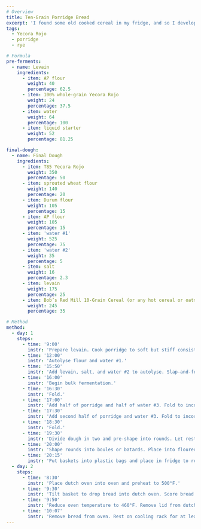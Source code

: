 ```yaml
---
# Overview
title: Ten-Grain Porridge Bread
excerpt: 'I found some old cooked cereal in my fridge, and so I developed this formula to use it up, along with a couple spare bags of flour I found at the back of the pantry. Not bad for a “kitchen sink” recipe. A large amount of cooked porridge (35%) gives this bread a tender, creamy crumb. Durum flour also adds a touch of sweetness.'
tags:
  - Yecora Rojo
  - porridge
  - rye

# Formula
pre-ferments:
  - name: Levain
    ingredients:
      - item: AP flour
        weight: 40
        percentage: 62.5
      - item: 100% whole-grain Yecora Rojo
        weight: 24
        percentage: 37.5
      - item: water
        weight: 64
        percentage: 100
      - item: liquid starter
        weight: 52
        percentage: 81.25

final-dough:
  - name: Final Dough
    ingredients:
      - item: T85 Yecora Rojo
        weight: 350
        percentage: 50
      - item: sprouted wheat flour
        weight: 140
        percentage: 20
      - item: Durum flour
        weight: 105
        percentage: 15
      - item: AP flour
        weight: 105
        percentage: 15
      - item: 'water #1'
        weight: 525
        percentage: 75
      - item: 'water #2'
        weight: 35
        percentage: 5
      - item: salt
        weight: 16
        percentage: 2.3
      - item: levain
        weight: 175
        percentage: 25
      - item: Bob’s Red Mill 10-Grain Cereal (or any hot cereal or oatmeal), cooked
        weight: 245
        percentage: 35

# Method
method:
  - day: 1
    steps:
      - time: '9:00'
        instr: 'Prepare levain. Cook porridge to soft but stiff consistency. Allow to cool.'
      - time: '12:00'
        instr: 'Autolyse flour and water #1.'
      - time: '15:50'
        instr: 'Add levain, salt, and water #2 to autolyse. Slap-and-fold for 5 minutes to medium-strength dough.'
      - time: '16:00'
        instr: 'Begin bulk fermentation.'
      - time: '16:30'
        instr: 'Fold.'
      - time: '17:00'
        instr: 'Add half of porridge and half of water #3. Fold to incorporate.'
      - time: '17:30'
        instr: 'Add second half of porridge and water #3. Fold to incorporate.'
      - time: '18:30'
        instr: 'Fold.'
      - time: '19:30'
        instr: 'Divide dough in two and pre-shape into rounds. Let rest uncovered on countertop.'
      - time: '20:00'
        instr: 'Shape rounds into boules or batards. Place into floured, lined baskets. Let rest uncovered on countertop.'
      - time: '20:15'
        instr: 'Put baskets into plastic bags and place in fridge to retard overnight.'
  - day: 2
    steps:
      - time: '8:30'
        instr: 'Place dutch oven into oven and preheat to 500°F.'
      - time: '9:30'
        instr: 'Tilt basket to drop bread into dutch oven. Score bread and place in oven.'
      - time: '9:50'
        instr: 'Reduce oven temperature to 460°F. Remove lid from dutch oven.'
      - time: '10:07'
        instr: 'Remove bread from oven. Rest on cooling rack for at least two hours.'
---
```

